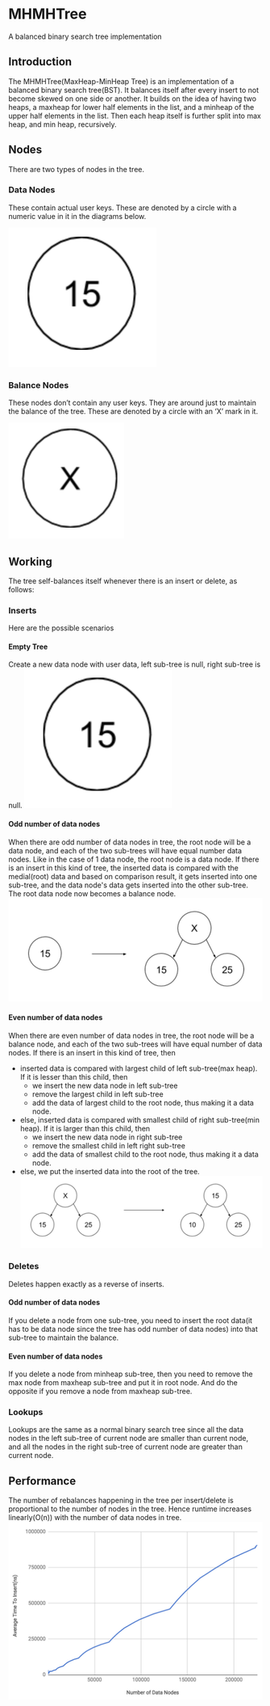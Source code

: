 # MHMHTree
A balanced binary search tree implementation

## Introduction
The MHMHTree(MaxHeap-MinHeap Tree) is an implementation of a balanced binary search tree(BST). It balances itself after every insert to not become skewed on one side or another. It builds on the idea of having two heaps, a maxheap for lower half elements in the list, and a minheap of the upper half elements in the list. Then each heap itself is further split into max heap, and min heap, recursively.

## Nodes
There are two types of nodes in the tree.

### Data Nodes
These contain actual user keys. 
These are denoted by a circle with a numeric value in it in the diagrams below.

![alt text](screenshots/SingleDataNode.png "Single Data Node")

### Balance Nodes
These nodes don’t contain any user keys.
They are around just to maintain the balance of the tree.
These are denoted by a circle with an ‘X’ mark in it.

![alt text](screenshots/SingleBlncNode.png "Single Balance Node")

## Working
The tree self-balances itself whenever there is an insert or delete, as follows:

### Inserts
Here are the possible scenarios

#### Empty Tree
Create a new data node with user data, left sub-tree is null, right sub-tree is null.
![alt text](screenshots/SingleDataNode.png "Single Data Node")

#### Odd number of data nodes
When there are odd number of data nodes in tree, the root node will be a data node, and each of the two sub-trees will have equal number data nodes. Like in the case of 1 data node, the root node is a data node.
If there is an insert in this kind of tree, the inserted data is compared with the medial(root) data and based on comparison result, it gets inserted into one sub-tree, and the data node's data gets inserted into the other sub-tree. The root data node now becomes a balance node.
![alt text](screenshots/2NodeTree.png "2 Node Tree")

#### Even number of data nodes
When there are even number of data nodes in tree, the root node will be a balance node, and each of the two sub-trees will have equal number of data nodes.
If there is an insert in this kind of tree, then 
* inserted data is compared with largest child of left sub-tree(max heap). If it is lesser than this child, then 
  * we insert the new data node in left sub-tree
  * remove the largest child in left sub-tree
  * add the data of largest child to the root node, thus making it a data node.
* else, inserted data is compared with smallest child of right sub-tree(min heap). If it is larger than this child, then 
  * we insert the new data node in right sub-tree
  * remove the smallest child in left right sub-tree
  * add the data of smallest child to the root node, thus making it a data node.
* else, we put the inserted data into the root of the tree.
![alt text](screenshots/3NodeTree.png "3 Node Tree")

### Deletes
Deletes happen exactly as a reverse of inserts.

#### Odd number of data nodes
If you delete a node from one sub-tree, you need to insert the root data(it has to be data node since the tree has odd number of data nodes) into that sub-tree to maintain the balance.

#### Even number of data nodes
If you delete a node from minheap sub-tree, then you need to remove the max node from maxheap sub-tree and put it in root node. And do the opposite if you remove a node from maxheap sub-tree.

### Lookups
Lookups are the same as a normal binary search tree since all the data nodes in the left sub-tree of current node are smaller than current node, and all the nodes in the right sub-tree of current node are greater than current node.

## Performance
The number of rebalances happening in the tree per insert/delete is proportional to the number of nodes in the tree. Hence runtime increases linearly(O(n)) with the number of data nodes in tree.
![alt text](screenshots/InsertPerf.png "Insertion performance Chart")
